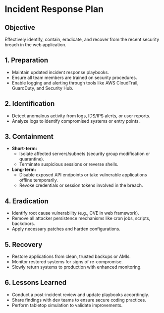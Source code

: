 # Incident Response Plan

## Objective
Effectively identify, contain, eradicate, and recover from the recent security breach in the web application.

## 1. Preparation
- Maintain updated incident response playbooks.
- Ensure all team members are trained on security procedures.
- Enable logging and alerting through tools like AWS CloudTrail, GuardDuty, and Security Hub.

## 2. Identification
- Detect anomalous activity from logs, IDS/IPS alerts, or user reports.
- Analyze logs to identify compromised systems or entry points.

## 3. Containment
- **Short-term:**
  - Isolate affected servers/subnets (security group modification or quarantine).
  - Terminate suspicious sessions or reverse shells.
- **Long-term:**
  - Disable exposed API endpoints or take vulnerable applications offline temporarily.
  - Revoke credentials or session tokens involved in the breach.

## 4. Eradication
- Identify root cause vulnerability (e.g., CVE in web framework).
- Remove all attacker persistence mechanisms like cron jobs, scripts, backdoors.
- Apply necessary patches and harden configurations.

## 5. Recovery
- Restore applications from clean, trusted backups or AMIs.
- Monitor restored systems for signs of re-compromise.
- Slowly return systems to production with enhanced monitoring.

## 6. Lessons Learned
- Conduct a post-incident review and update playbooks accordingly.
- Share findings with dev teams to ensure secure coding practices.
- Perform tabletop simulation to validate improvements.
